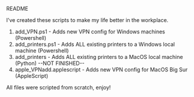 README


I've created these scripts to make my life better in the workplace. 


1) add_VPN.ps1 - Adds new VPN config for Windows machines (Powershell)
2) add_printers.ps1 - Adds ALL existing printers to a Windows local machine (Powershell)
3) add_printers - Adds ALL existing printers to a MacOS local machine (Python) --NOT FINISHED--
4) apple_VPNadd.applescript - Adds new VPN config for MacOS Big Sur (AppleScript)

All files were scripted from scratch, enjoy!
